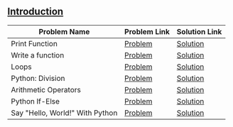 ## [Introduction](https://www.hackerrank.com/domains/python/py-introduction)

Problem Name|Problem Link|Solution Link
---|---|---
Print Function|[Problem](https://www.hackerrank.com/challenges/python-print/problem)|[Solution](/python-print.py)
Write a function|[Problem](https://www.hackerrank.com/challenges/write-a-function/problem)|[Solution](/write-a-function.py)
Loops|[Problem](https://www.hackerrank.com/challenges/python-loops/problem)|[Solution](/python-loops.py)
Python: Division|[Problem](https://www.hackerrank.com/challenges/python-division/problem)|[Solution](/python-division.py)
Arithmetic Operators|[Problem](https://www.hackerrank.com/challenges/python-arithmetic-operators/problem)|[Solution](/python-arithmetic-operators.py)
Python If-Else|[Problem](https://www.hackerrank.com/challenges/py-if-else/problem)|[Solution](/py-if-else.py)
Say "Hello, World!" With Python|[Problem](https://www.hackerrank.com/challenges/py-hello-world/problem)|[Solution](/py-hello-world.py)
